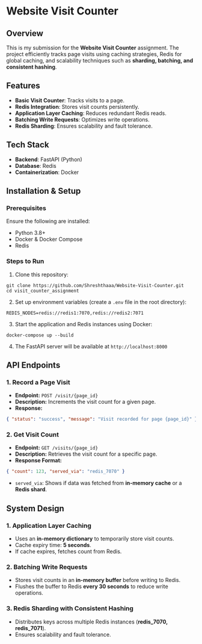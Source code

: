 # Website Visit Counter

## Overview
This is my submission for the **Website Visit Counter** assignment. The project efficiently tracks page visits using caching strategies, Redis for global caching, and scalability techniques such as **sharding, batching, and consistent hashing**.

## Features
* **Basic Visit Counter**: Tracks visits to a page.
* **Redis Integration**: Stores visit counts persistently.
* **Application Layer Caching**: Reduces redundant Redis reads.
* **Batching Write Requests**: Optimizes write operations.
* **Redis Sharding**: Ensures scalability and fault tolerance.

## Tech Stack
* **Backend**: FastAPI (Python)
* **Database**: Redis
* **Containerization**: Docker

## Installation & Setup

### Prerequisites
Ensure the following are installed:
* Python 3.8+
* Docker & Docker Compose
* Redis

### Steps to Run
1. Clone this repository:
```
git clone https://github.com/Shreshthaaa/Website-Visit-Counter.git
cd visit_counter_assignment
```

2. Set up environment variables (create a `.env` file in the root directory):
```
REDIS_NODES=redis://redis1:7070,redis://redis2:7071
```

3. Start the application and Redis instances using Docker:
```
docker-compose up --build
```

4. The FastAPI server will be available at `http://localhost:8000`

## API Endpoints

### 1. Record a Page Visit
* **Endpoint:** `POST /visit/{page_id}`
* **Description:** Increments the visit count for a given page.
* **Response:**
```json
{ "status": "success", "message": "Visit recorded for page {page_id}" }
```

### 2. Get Visit Count
* **Endpoint:** `GET /visits/{page_id}`
* **Description:** Retrieves the visit count for a specific page.
* **Response Format:**
```json
{ "count": 123, "served_via": "redis_7070" }
```
   * `served_via`: Shows if data was fetched from **in-memory cache** or a **Redis shard**.

## System Design

### 1. **Application Layer Caching**
* Uses an **in-memory dictionary** to temporarily store visit counts.
* Cache expiry time: **5 seconds**.
* If cache expires, fetches count from Redis.

### 2. **Batching Write Requests**
* Stores visit counts in an **in-memory buffer** before writing to Redis.
* Flushes the buffer to Redis **every 30 seconds** to reduce write operations.

### 3. **Redis Sharding with Consistent Hashing**
* Distributes keys across multiple Redis instances (**redis_7070, redis_7071**).
* Ensures scalability and fault tolerance.